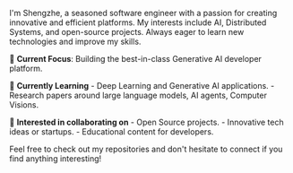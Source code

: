 I'm Shengzhe, a seasoned software engineer with a passion for creating innovative
and efficient platforms. My interests include AI, Distributed Systems,
and open-source projects.
Always eager to learn new technologies and improve my skills.

🚀 __Current Focus__: Building the best-in-class Generative AI developer platform.

🌱 __Currently Learning__
    - Deep Learning and Generative AI applications.
    - Research papers around large language models, AI agents, Computer Visions.

👯 __Interested in collaborating on__
    - Open Source projects.
    - Innovative tech ideas or startups.
    - Educational content for developers.

Feel free to check out my repositories and don't hesitate to connect if you
find anything interesting!
